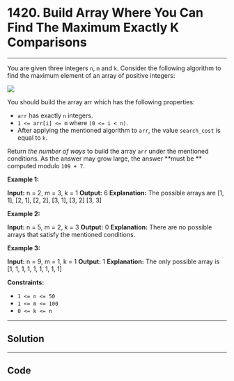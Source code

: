 # 1420. Build Array Where You Can Find The Maximum Exactly K Comparisons

---

You are given three integers `n`, `m` and `k`. Consider the following algorithm to find the maximum element of an array of positive integers:

![](https://assets.leetcode.com/uploads/2020/04/02/e.png)

You should build the array arr which has the following properties:

  * `arr` has exactly `n` integers.
  * `1 <= arr[i] <= m` where `(0 <= i < n)`.
  * After applying the mentioned algorithm to `arr`, the value `search_cost` is equal to `k`.



Return _the number of ways_ to build the array `arr` under the mentioned conditions. As the answer may grow large, the answer **must be ** computed modulo `109 + 7`.

 

**Example 1:**


**Input:** n = 2, m = 3, k = 1
**Output:** 6
**Explanation:** The possible arrays are [1, 1], [2, 1], [2, 2], [3, 1], [3, 2] [3, 3]


**Example 2:**


**Input:** n = 5, m = 2, k = 3
**Output:** 0
**Explanation:** There are no possible arrays that satisfy the mentioned conditions.


**Example 3:**


**Input:** n = 9, m = 1, k = 1
**Output:** 1
**Explanation:** The only possible array is [1, 1, 1, 1, 1, 1, 1, 1, 1]


 

**Constraints:**

  * `1 <= n <= 50`
  * `1 <= m <= 100`
  * `0 <= k <= n`

---

## Solution



---

## Code
```python


```